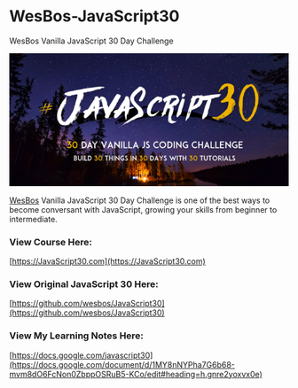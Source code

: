 # WesBos-JavaScript30
WesBos Vanilla JavaScript 30 Day Challenge

![WesBos JavaScript 30](README\JS3-social-share.jpeg)

[WesBos](https://github.com/wesbos) Vanilla JavaScript 30 Day Challenge is one of the best ways to become conversant with JavaScript, growing your skills from beginner to intermediate.

### View Course Here:
[https://JavaScript30.com](https://JavaScript30.com)

### View Original JavaScript 30 Here:
[https://github.com/wesbos/JavaScript30](https://github.com/wesbos/JavaScript30)

### View My Learning Notes Here:
[https://docs.google.com/javascript30](https://docs.google.com/document/d/1MY8nNYPha7G6b68-mvm8dO6FcNon0ZbppOSRuB5-KCo/edit#heading=h.gnre2yoxvx0e)
